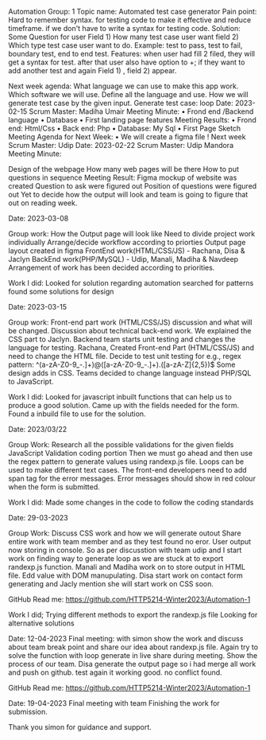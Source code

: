 Automation Group: 1 Topic name: Automated test case generator Pain point: Hard to remember syntax. for testing code to make it effective and reduce timeframe. if we don't have to write a syntax for testing code. Solution: Some Question for user Field 1) How many test case user want field 2) Which type test case user want to do. Example: test to pass, test to fail, boundary test, end to end test. Features: when user had fill 2 filed, they will get a syntax for test. after that user also have option to +; if they want to add another test and again Field 1) , field 2) appear.

Next week agenda: What language we can use to make this app work. Which software we will use. Define all the language and use. How we will generate test case by the given input. Generate test case: loop Date: 2023-02-15 Scrum Master: Madiha Umair Meeting Minute: • Frond end /Backend language • Database • First landing page features Meeting Results: • Frond end: Html/Css • Back end: Php • Database: My Sql • First Page Sketch Meeting Agenda for Next Week: • We will create a figma file ! Next week Scrum Master: Udip Date: 2023-02-22 Scrum Master: Udip Mandora Meeting Minute:

Design of the webpage
How many web pages will be there
How to put questions in sequence Meeting Result:
Figma mockup of website was created
Question to ask were figured out
Position of questions were figured out Yet to decide how the output will look and team is going to figure that out on reading week.

Date: 2023-03-08

Group work:
How the Output page will look like
Need to divide project work individually
Arrange/decide workflow according to priorties
Output page layout created in figma
FrontEnd work(HTML/CSS/JS) - Rachana, Disa & Jaclyn
BackEnd work(PHP/MySQL) - Udip, Manali, Madiha & Navdeep
Arrangement of work has been decided according to priorities.

Work I did:
Looked for solution regarding automation
searched for patterns 
found some solutions for design

Date: 2023-03-15

Group work:
Front-end part work (HTML/CSS/JS) discussion and what will be changed.
Discussion about technical back-end work.
We explained the CSS part to Jaclyn.
Backend team starts unit testing and changes the language for testing.
Rachana, Created Front-end Part (HTML/CSS/JS) and need to change the HTML file.
Decide to test unit testing for e.g., regex pattern: ^(a-zA-Z0-9_\-\.]+)@([a-zA-Z0-9_\-\.]+)\.([a-zA-Z]{2,5})$
Some design adds in CSS.
Teams decided to change language instead PHP/SQL to JavaScript.

Work I did:
Looked for javascript inbuilt functions that can help us to produce a good solution.
Came up with the fields needed for the form.
Found a inbuild file to use for the solution.

Date: 2023/03/22

Group Work:
Research all the possible validations for the given fields
JavaScript Validation coding portion
Then we must go ahead and then use the regex pattern to generate values using randexp.js file.
Loops can be used to make different text cases.
The front-end developers need to add span tag for the error messages.
Error messages should show in red colour when the form is submitted.

Work I did:
Made some changes in the code to follow the coding standards


Date: 29-03-2023

Group Work:
Discuss CSS work and how we will generate outout
Share entire work with team member and as they test found no eror. 
User output now storing in console. So as per discusstion with team udip and I start work on finding way to generate loop as we are stuck at to export randexp.js function.
Manali and Madiha work on to store output in HTML file.
Edd value with DOM manupulating.
Disa start work on contact form generating and Jacly mention she will start work on CSS soon.

GitHub Read me: https://github.com/HTTP5214-Winter2023/Automation-1

Work I did;
Trying different methods to export the randexp.js file
Looking for alternative solutions

Date: 12-04-2023
Final meeting: with simon
show the work and discuss about team break point and share our idea about randexp.js file. Again try to solve the function with loop generate in live share during meeting. Show the process of our team. Disa generate the output page so i had merge all work and push on github. test again it working good. no conflict found.

GitHub Read me: https://github.com/HTTP5214-Winter2023/Automation-1

Date: 19-04-2023
Final meeting with team
Finishing the work for submission.

Thank you simon for guidance and support.

